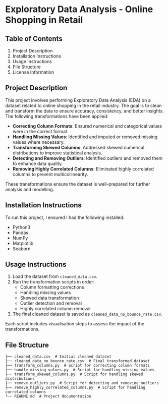 # Exploratory Data Analysis - Online Shopping in Retail

## Table of Contents
1. Project Description
2. Installation Instructions
3. Usage Instructions
4. File Structure
5. License Information

## Project Description
This project involves performing Exploratory Data Analysis (EDA) on a dataset related to online shopping in the retail industry. The goal is to clean and transform the data to ensure accuracy, consistency, and better insights. The following transformations have been applied:

- **Correcting Column Formats**: Ensured numerical and categorical values were in the correct format.
- **Handling Missing Values**: Identified and imputed or removed missing values where necessary.
- **Transforming Skewed Columns**: Addressed skewed numerical distributions to improve statistical analysis.
- **Detecting and Removing Outliers**: Identified outliers and removed them to enhance data quality.
- **Removing Highly Correlated Columns**: Eliminated highly correlated columns to prevent multicollinearity.

These transformations ensure the dataset is well-prepared for further analysis and modelling.

## Installation Instructions
To run this project, I ensured I had the following installed:

- Python3
- Pandas
- NumPy
- Matplotlib
- Seaborn


## Usage Instructions
1. Load the dataset from `cleaned_data.csv`.
2. Run the transformation scripts in order:
   - Column formatting corrections
   - Handling missing values
   - Skewed data transformation
   - Outlier detection and removal
   - Highly correlated column removal
3. The final cleaned dataset is saved as `cleaned_data_no_bounce_rate.csv`.

Each script includes visualisation steps to assess the impact of the transformations.

## File Structure
```
├── cleaned_data.csv  # Initial cleaned dataset
├── cleaned_data_no_bounce_rate.csv  # Final transformed dataset
├── transform_columns.py  # Script for correcting column formats
├── handle_missing_values.py  # Script for handling missing values
├── transform_skewed_columns.py  # Script for handling skewed distributions
├── remove_outliers.py  # Script for detecting and removing outliers
├── remove_highly_correlated_columns.py  # Script for handling correlated columns
└── README.md  # Project documentation
```


